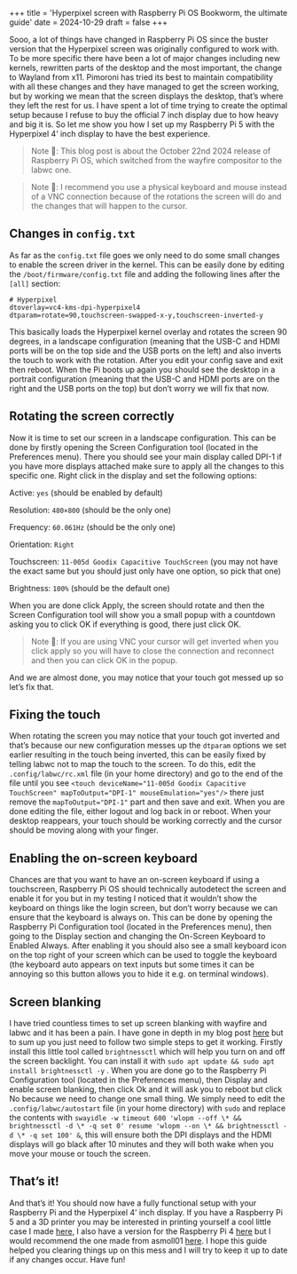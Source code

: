 +++
title = 'Hyperpixel screen with Raspberry Pi OS Bookworm, the ultimate guide'
date = 2024-10-29
draft = false
+++

Sooo, a lot of things have changed in Raspberry Pi OS since the buster version that the Hyperpixel screen was originally configured to work with. To be more specific there have been a lot of major changes including new kernels, rewritten parts of the desktop and the most important, the change to Wayland from x11. Pimoroni has tried its best to maintain compatibility with all these changes and they have managed to get the screen working, but by working we mean that the screen displays the desktop, that’s where they left the rest for us. I have spent a lot of time trying to create the optimal setup because I refuse to buy the official 7 inch display due to how heavy and big it is. So let me show you how I set up my Raspberry Pi 5 with the Hyperpixel 4’ inch display to have the best experience.

> Note 📝: This blog post is about the October 22nd 2024 release of Raspberry Pi OS, which switched from the wayfire compositor to the labwc one.

> Note 📝: I recommend you use a physical keyboard and mouse instead of a VNC connection because of the rotations the screen will do and the changes that will happen to the cursor.

## Changes in `config.txt`

As far as the `config.txt` file goes we only need to do some small changes to enable the screen driver in the kernel. This can be easily done by editing the `/boot/firmware/config.txt` file and adding the following lines after the `[all]` section:

```
# Hyperpixel
dtoverlay=vc4-kms-dpi-hyperpixel4
dtparam=rotate=90,touchscreen-swapped-x-y,touchscreen-inverted-y
```

This basically loads the Hyperpixel kernel overlay and rotates the screen 90 degrees, in a landscape configuration (meaning that the USB-C and HDMI ports will be on the top side and the USB ports on the left) and also inverts the touch to work with the rotation. After you edit your config save and exit then reboot. When the Pi boots up again you should see the desktop in a portrait configuration (meaning that the USB-C and HDMI ports are on the right and the USB ports on the top) but don’t worry we will fix that now.

## Rotating the screen correctly

Now it is time to set our screen in a landscape configuration. This can be done by firstly opening the Screen Configuration tool (located in the Preferences menu). There you should see your main display called DPI-1 if you have more displays attached make sure to apply all the changes to this specific one. Right click in the display and set the following options:

Active: `yes` (should be enabled by default)

Resolution: `480×800` (should be the only one)

Frequency: `60.061Hz` (should be the only one)

Orientation: `Right`

Touchscreen: `11-005d Goodix Capacitive TouchScreen` (you may not have the exact same but you should just only have one option, so pick that one)

Brightness: `100%` (should be the default one)

When you are done click Apply, the screen should rotate and then the Screen Configuration tool will show you a small popup with a countdown asking you to click OK if everything is good, there just click OK.

> Note 📝: If you are using VNC your cursor will get inverted when you click apply so you will have to close the connection and reconnect and then you can click OK in the popup.

And we are almost done, you may notice that your touch got messed up so let’s fix that.

## Fixing the touch

When rotating the screen you may notice that your touch got inverted and that’s because our new configuration messes up the `dtparam` options we set earlier resulting in the touch being inverted, this can be easily fixed by telling labwc not to map the touch to the screen. To do this, edit the `.config/labwc/rc.xml` file (in your home directory) and go to the end of the file until you see `<touch deviceName="11-005d Goodix Capacitive TouchScreen" mapToOutput="DPI-1" mouseEmulation="yes"/>` there just remove the `mapToOutput="DPI-1"` part and then save and exit. When you are done editing the file, either logout and log back in or reboot. When your desktop reappears, your touch should be working correctly and the cursor should be moving along with your finger.

## Enabling the on-screen keyboard

Chances are that you want to have an on-screen keyboard if using a touchscreen, Raspberry Pi OS should technically autodetect the screen and enable it for you but in my testing I noticed that it wouldn’t show the keyboard on things like the login screen, but don’t worry because we can ensure that the keyboard is always on. This can be done by opening the Raspberry Pi Configuration tool (located in the Preferences menu), then going to the Display section and changing the On-Screen Keyboard to Enabled Always. After enabling it you should also see a small keyboard icon on the top right of your screen which can be used to toggle the keyboard (the keyboard auto appears on text inputs but some times it can be annoying so this button allows you to hide it e.g. on terminal windows).

## Screen blanking

I have tried countless times to set up screen blanking with wayfire and labwc and it has been a pain. I have gone in depth in my blog post [here](https://doesmycode.work/posts/screen-blanking-labwc/) but to sum up you just need to follow two simple steps to get it working. Firstly install this little tool called `brightnessctl` which will help you turn on and off the screen backlight. You can install it with `sudo apt update && sudo apt install brightnessctl -y` . When you are done go to the Raspberry Pi Configuration tool (located in the Preferences menu), then Display and enable screen blanking, then click Ok and it will ask you to reboot but click No because we need to change one small thing. We simply need to edit the `.config/labwc/autostart` file (in your home directory) with `sudo` and replace the contents with `swayidle -w timeout 600 'wlopm --off \* && brightnessctl -d \* -q set 0' resume 'wlopm --on \* && brightnessctl -d \* -q set 100' &`, this will ensure both the DPI displays and the HDMI displays will go black after 10 minutes and they will both wake when you move your mouse or touch the screen.

## That’s it!

And that’s it! You should now have a fully functional setup with your Raspberry Pi and the Hyperpixel 4’ inch display. If you have a Raspberry Pi 5 and a 3D printer you may be interested in printing yourself a cool little case I made [here](https://www.printables.com/model/1026124-hyperpixel-raspberry-pi-5-case-v2), I also have a version for the Raspberry Pi 4 [here](https://www.printables.com/model/867835-hyperpixel-4-inch-display-and-raspberry-pi-5-case) but I would recommend the one made from asmoll01 [here](https://www.thingiverse.com/thing:4095591). I hope this guide helped you clearing things up on this mess and I will try to keep it up to date if any changes occur. Have fun!
